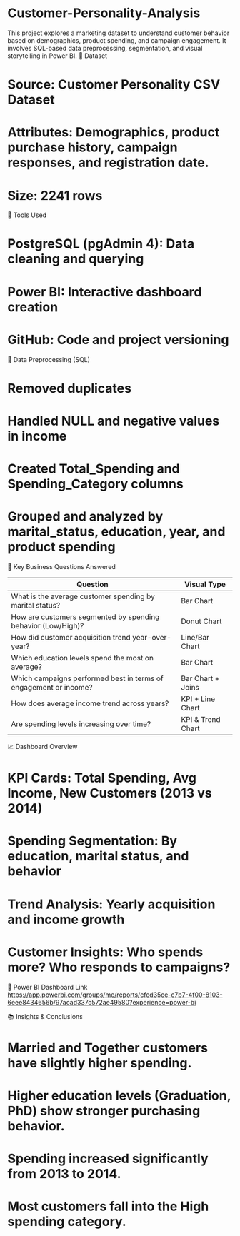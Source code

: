# Customer-Personality-Analysis
This project explores a marketing dataset to understand customer behavior based on demographics, product spending, and campaign engagement. It involves SQL-based data preprocessing, segmentation, and visual storytelling in Power BI.
📁 Dataset
# Source: Customer Personality CSV Dataset
# Attributes: Demographics, product purchase history, campaign responses, and registration date.
# Size: 2241 rows

🧰 Tools Used
# PostgreSQL (pgAdmin 4): Data cleaning and querying
# Power BI: Interactive dashboard creation
# GitHub: Code and project versioning

🧹 Data Preprocessing (SQL)
# Removed duplicates
# Handled NULL and negative values in income
# Created Total_Spending and Spending_Category columns
# Grouped and analyzed by marital_status, education, year, and product spending

🎯 Key Business Questions Answered

| Question                                                            | Visual Type       |
| ------------------------------------------------------------------- | ----------------- |
| What is the average customer spending by marital status?            | Bar Chart         |
| How are customers segmented by spending behavior (Low/High)?        | Donut Chart       |
| How did customer acquisition trend year-over-year?                  | Line/Bar Chart    |
| Which education levels spend the most on average?                   | Bar Chart         |
| Which campaigns performed best in terms of engagement or income?    | Bar Chart + Joins |
| How does average income trend across years?                         | KPI + Line Chart  |
| Are spending levels increasing over time?                           | KPI & Trend Chart |

📈 Dashboard Overview
# KPI Cards: Total Spending, Avg Income, New Customers (2013 vs 2014)
# Spending Segmentation: By education, marital status, and behavior
# Trend Analysis: Yearly acquisition and income growth
# Customer Insights: Who spends more? Who responds to campaigns?

📎 Power BI Dashboard Link
https://app.powerbi.com/groups/me/reports/cfed35ce-c7b7-4f00-8103-6eee8434656b/97acad337c572ae49580?experience=power-bi

📚 Insights & Conclusions
# Married and Together customers have slightly higher spending.
# Higher education levels (Graduation, PhD) show stronger purchasing behavior.
# Spending increased significantly from 2013 to 2014.
# Most customers fall into the High spending category.
